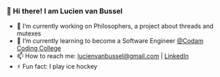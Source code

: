 ### 👋 Hi there! I am Lucien van Bussel

- 🔭 I’m currently working on Philosophers, a project about threads and mutexes
- 🌱 I’m currently learning to become a Software Engineer [@Codam Coding College](/)
- 📫 How to reach me: lucienvanbussel@gmail.com | [LinkedIn](https://www.linkedin.com/in/lucien-van-bussel-065076a3/)
- ⚡  Fun fact: I play ice hockey
